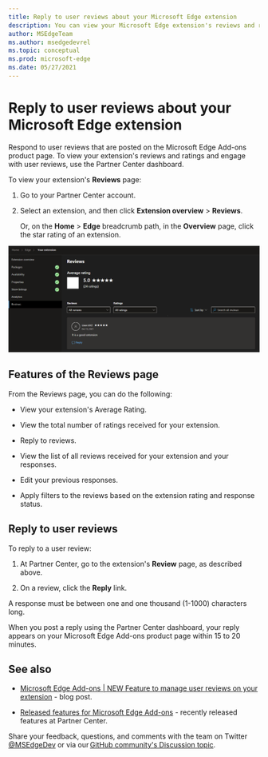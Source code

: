 ```yaml
---
title: Reply to user reviews about your Microsoft Edge extension
description: You can view your Microsoft Edge extension's reviews and ratings and reply to user reviews from the Partner Center dashboard.
author: MSEdgeTeam
ms.author: msedgedevrel
ms.topic: conceptual
ms.prod: microsoft-edge
ms.date: 05/27/2021
---
```

# Reply to user reviews about your Microsoft Edge extension

Respond to user reviews that are posted on the Microsoft Edge Add-ons product page.  To view your extension's reviews and ratings and engage with user reviews, use the Partner Center dashboard.

To view your extension's **Reviews** page:

1. Go to your Partner Center account.

1. Select an extension, and then click **Extension overview** > **Reviews**.

   Or, on the **Home** > **Edge** breadcrumb path, in the **Overview** page, click the star rating of an extension.

![Microsoft Partner Center reviews feature.](media/user-reviews.png) 


<!-- ====================================================================== -->
## Features of the Reviews page

From the Reviews page, you can do the following:

* View your extension's Average Rating.

* View the total number of ratings received for your extension.

* Reply to reviews.

* View the list of all reviews received for your extension and your responses.

* Edit your previous responses.

* Apply filters to the reviews based on the extension rating and response status.


<!-- ====================================================================== -->
## Reply to user reviews

To reply to a user review:

1. At Partner Center, go to the extension's **Review** page, as described above.

1. On a review, click the **Reply** link.

A response must be between one and one thousand (1-1000) characters long.

When you post a reply using the Partner Center dashboard, your reply appears on your Microsoft Edge Add-ons product page within 15 to 20 minutes.


<!-- ====================================================================== -->
## See also

* [Microsoft Edge Add-ons | NEW Feature to manage user reviews on your extension](https://techcommunity.microsoft.com/t5/articles/microsoft-edge-add-ons-new-feature-to-manage-user-reviews-on/m-p/3372537) - blog post.

* [Released features for Microsoft Edge Add-ons](../whats-new/released-features.md) - recently released features at Partner Center.

Share your feedback, questions, and comments with the team on Twitter [@MSEdgeDev](https://twitter.com/msedgedev/) or via our [GitHub community's Discussion topic](https://github.com/microsoft/MicrosoftEdge-Extensions/discussions/18).

